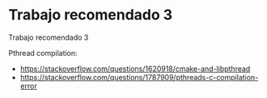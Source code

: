 # Trabajo recomendado 3  
Trabajo recomendado 3  

Pthread compilation:  
 - https://stackoverflow.com/questions/1620918/cmake-and-libpthread  
 - https://stackoverflow.com/questions/1787909/pthreads-c-compilation-error  
